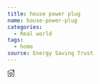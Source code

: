 ```yaml
---
title: house power plug
name: house-power-plug
categories:
  - Real world
tags:
  - home
source: Energy Saving Trust
---
```

<svg xmlns="http://www.w3.org/2000/svg" width="16" height="16" fill="currentColor" id="esti-house-power-plug" class="esti esti-house-power-plug" viewBox="0 0 16 16">
  <path fill-rule="evenodd" clip-rule="evenodd" d="M13.0001 1V2.87091L14.0001 3.48757V1L13.0001 1ZM15.0001 4.10424V0.750001C15.0001 0.335787 14.6643 0 14.2501 0H12.7501C12.3359 0 12.0001 0.335786 12.0001 0.75V2.2753L8.38185 0.144565C8.14508 0.0051333 7.85101 0.00634152 7.6154 0.147712L0.242828 4.57125C0.00603756 4.71333 -0.070745 5.02046 0.0713291 5.25725C0.213403 5.49404 0.520533 5.57082 0.757323 5.42875L1.00008 5.2831V15.25C1.00008 15.6642 1.33586 16 1.75008 16H8.00008C8.27622 16 8.50008 15.7761 8.50008 15.5V13.4646C10.1962 13.2219 11.5001 11.7632 11.5001 10V8.75C11.5001 8.33579 11.1643 8 10.7501 8H10.5001V6.25C10.5001 5.97386 10.2762 5.75 10.0001 5.75C9.72393 5.75 9.50008 5.97386 9.50008 6.25V8H6.50008V6.25C6.50008 5.97386 6.27622 5.75 6.00008 5.75C5.72393 5.75 5.50008 5.97386 5.50008 6.25V8H5.25008C4.83586 8 4.50008 8.33579 4.50008 8.75V10C4.50008 11.7632 5.80393 13.2219 7.50008 13.4646V15H2.00008V4.6831L8.00246 1.08166L12.242 3.57826L14.0001 4.66243V15H10.5001C10.2239 15 10.0001 15.2239 10.0001 15.5C10.0001 15.7761 10.2239 16 10.5001 16H14.2501C14.6643 16 15.0001 15.6642 15.0001 15.25V5.27909L15.2376 5.42559C15.4727 5.57053 15.7807 5.49749 15.9257 5.26244C16.0706 5.0274 15.9976 4.71936 15.7625 4.57441L15.0001 4.10424ZM10.5001 10V9H5.50008V10C5.50008 11.3807 6.61936 12.5 8.00008 12.5C9.38079 12.5 10.5001 11.3807 10.5001 10Z"/>
</svg>